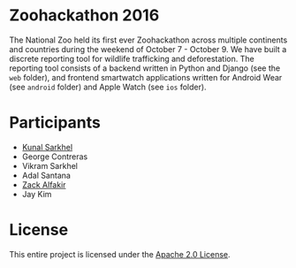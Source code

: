 # Zoohackathon 2016The National Zoo held its first ever Zoohackathon across multiple continents and countries during the weekend of October 7 - October 9. We have built a discrete reporting tool for wildlife trafficking and deforestation. The reporting tool consists of a backend written in Python and Django (see the `web` folder), and frontend smartwatch applications written for Android Wear (see `android` folder) and Apple Watch (see `ios` folder).# Participants* [Kunal Sarkhel](https://github.com/techwizrd)* George Contreras* Vikram Sarkhel* Adal Santana* [Zack Alfakir](https://github.com/ZackAlfakir)* Jay Kim# LicenseThis entire project is licensed under the [Apache 2.0 License](https://www.apache.org/licenses/LICENSE-2.0).